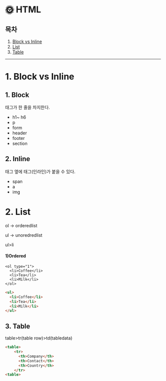 # 🌞 HTML

## 목차

1. [Block vs Inline](#1-Block-vs-Inline)
2. [List](#2-List)
3. [Table](#3-Table)

---

# 1. Block vs Inline
##  1. Block
<p> 태그가 한 줄을 차지한다.
<br>

- h1~ h6
- p
- form
- header
- footer
- section

## 2. Inline
<p>  태그 옆에 태그(인라인)가 붙을 수 있다.
<br>

- span
- a
- img

# 2. List
<p>ol -> orderedlist
<p>ul -> unoredredlist
<p>ul>li

#### 1)Ordered
```
<ol type="1">
  <li>Coffee</li>
  <li>Tea</li>
  <li>Milk</li>
</ol>
```
```html
<ul>
  <li>Coffee</li>
  <li>Tea</li>
  <li>Milk</li>
</ul>
```

 ## 3. Table
table>tr(table row)>td(tabledata)

```html
<table>
    <tr>
      <th>Company</th>
      <th>Contact</th>
      <th>Country</th>
    </tr>
<table>
```
